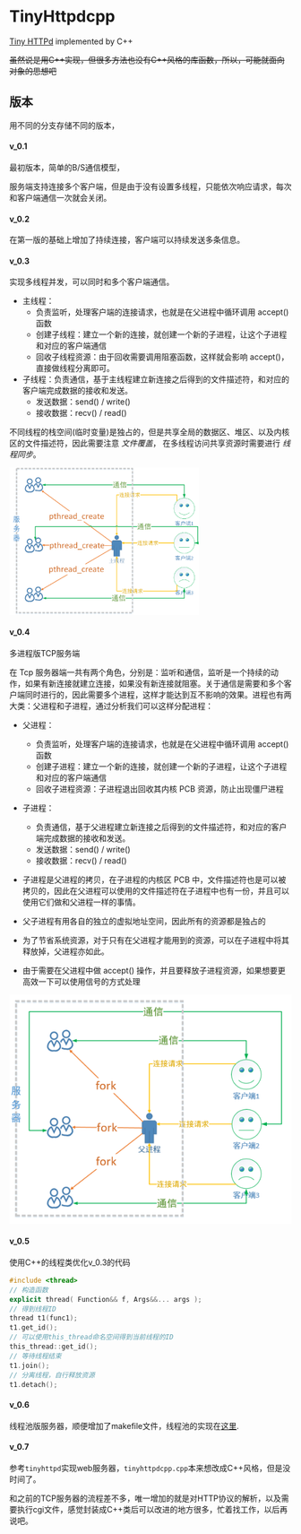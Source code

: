 # TinyHttpdcpp

[Tiny HTTPd](https://sourceforge.net/projects/tinyhttpd/) implemented by C++

~~虽然说是用C++实现，但很多方法也没有C++风格的库函数，所以，可能就面向对象的思想吧~~

## 版本

用不同的分支存储不同的版本，

#### v_0.1

最初版本，简单的B/S通信模型，

服务端支持连接多个客户端，但是由于没有设置多线程，只能依次响应请求，每次和客户端通信一次就会关闭。

#### v_0.2

在第一版的基础上增加了持续连接，客户端可以持续发送多条信息。

#### v_0.3

实现多线程并发，可以同时和多个客户端通信。

- 主线程：
  - 负责监听，处理客户端的连接请求，也就是在父进程中循环调用 accept() 函数
  - 创建子线程：建立一个新的连接，就创建一个新的子进程，让这个子进程和对应的客户端通信
  - 回收子线程资源：由于回收需要调用阻塞函数，这样就会影响 accept()，直接做线程分离即可。
- 子线程：负责通信，基于主线程建立新连接之后得到的文件描述符，和对应的客户端完成数据的接收和发送。
  - 发送数据：send() / write()
  - 接收数据：recv() / read()

不同线程的栈空间(临时变量)是独占的，但是共享全局的数据区、堆区、以及内核区的文件描述符，因此需要注意 *文件覆盖*， 在多线程访问共享资源时需要进行 *线程同步*。

<img src=".assert/服务器并发 _ 爱编程的大丙.png" alt="服务器并发 _ 爱编程的大丙" style="zoom:33%;" />

#### v_0.4

多进程版TCP服务端

在 Tcp 服务器端一共有两个角色，分别是：监听和通信，监听是一个持续的动作，如果有新连接就建立连接，如果没有新连接就阻塞。关于通信是需要和多个客户端同时进行的，因此需要多个进程，这样才能达到互不影响的效果。进程也有两大类：父进程和子进程，通过分析我们可以这样分配进程：

- 父进程：
  - 负责监听，处理客户端的连接请求，也就是在父进程中循环调用 accept() 函数
  - 创建子进程：建立一个新的连接，就创建一个新的子进程，让这个子进程和对应的客户端通信
  - 回收子进程资源：子进程退出回收其内核 PCB 资源，防止出现僵尸进程
- 子进程：
  - 负责通信，基于父进程建立新连接之后得到的文件描述符，和对应的客户端完成数据的接收和发送。
  - 发送数据：send() / write()
  - 接收数据：recv() / read()



- 子进程是父进程的拷贝，在子进程的内核区 PCB 中，文件描述符也是可以被拷贝的，因此在父进程可以使用的文件描述符在子进程中也有一份，并且可以使用它们做和父进程一样的事情。

- 父子进程有用各自的独立的虚拟地址空间，因此所有的资源都是独占的

- 为了节省系统资源，对于只有在父进程才能用到的资源，可以在子进程中将其释放掉，父进程亦如此。

- 由于需要在父进程中做 accept() 操作，并且要释放子进程资源，如果想要更高效一下可以使用信号的方式处理

![img](.assert/1558162823677.png)

#### v_0.5

使用C++的线程类优化v_0.3的代码

```cpp
#include <thread>
// 构造函数
explicit thread( Function&& f, Args&&... args );
// 得到线程ID
thread t1(func1);
t1.get_id();
// 可以使用this_thread命名空间得到当前线程的ID
this_thread::get_id();
// 等待线程结束
t1.join();
// 分离线程，自行释放资源
t1.detach();

```

#### v_0.6

线程池版服务器，顺便增加了makefile文件，线程池的实现在[这里](https://github.com/lepecoder/threadpool).



#### v_0.7

参考`tinyhttpd`实现web服务器，`tinyhttpdcpp.cpp`本来想改成C++风格，但是没时间了。

和之前的TCP服务器的流程差不多，唯一增加的就是对HTTP协议的解析，以及需要执行cgi文件，感觉封装成C++类后可以改进的地方很多，忙着找工作，以后再说吧。



